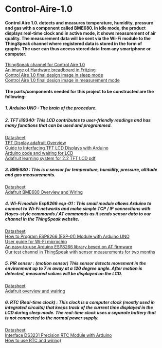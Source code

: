 # Control-Aire-1.0 # 

#### Control Aire 1.0. detects and measures temperature, humidity, pressure and gas with a component called BME680. In idle mode, the product displays real-time clock and in active mode, it shows measurement of air quality. The measurement data will be sent via the Wi-Fi module to the ThingSpeak channel where registered data is stored in the form of graphs. The user can thus access stored data from any smartphone or computer. ####

[ThingSpeak channel for Control Aire 1.0](https://thingspeak.com/channels/1222961)
<br />
[An image of Hardware breadboard in Fritzing](https://cdn.discordapp.com/attachments/652543278243250196/797623227069366352/Breadboard_Fritzing1.png)
<br />
[Control Aire 1.0 final design image in sleep mode](https://cdn.discordapp.com/attachments/652543278243250196/797626395290894366/Control-Aire-1.0-Sleep-mode.png)
<br />
[Control Aire 1.0 final design image in measurement mode](https://cdn.discordapp.com/attachments/652543278243250196/797627403177689118/Contro-Aire-1.0-measurement_mode.png)

 #### The parts/components needed for this project to be constructed are the following: ####
 ##### 1. Arduino UNO : The brain of the procedure. #####
 ##### 2. TFT ili9340: This LCD contributes to user-friendly readings and has many functions that can be used and programmed. #####
 
 [Datasheet](https://cdn-shop.adafruit.com/datasheets/ILI9340.pdf)
 <br />
 [TFT Display adafruit Overview ](https://learn.adafruit.com/2-2-tft-display/overview)
 <br /> 
 [Guide to Interfacing TFT LCD Displays with Arduino](https://www.instructables.com/Absolute-Beginners-Guide-to-TFT-LCD-Displays-by-Ar/)
 <br /> 
 [Arduino code and wairing for LCD](https://learn.adafruit.com/2-2-tft-display?view=all)
 <br />
 [Adafruit learning system for 2.2 TFT LCD pdf](https://cdn-learn.adafruit.com/downloads/pdf/2-2-tft-display.pdf)

#####  3. BME680 : This is a sensor for temperature, humidity, pressure, altitude and gas measurements. #####

 [Datasheet](https://cdn-shop.adafruit.com/product-files/3660/BME680.pdf)
  <br /> 
 [Adafruit BME680 Overview and Wiring](https://learn.adafruit.com/adafruit-bme680-humidity-temperature-barometic-pressure-voc-gas)
 
 ##### 4. Wi-Fi module Esp8266 esp-01 : This small module allows Arduino to connect to Wi-Fi networks and make simple TCP / IP connections with Hayes-style commands / AT commands as it sends sensor data to our channel in the ThingSpeak website. #####
 
  [Datasheet](http://www.microchip.ua/wireless/esp01.pdf)
  <br />
  [How to Program ESP8266 (ESP-01) Module with Arduino UNO](https://create.arduino.cc/projecthub/pratikdesai/how-to-program-esp8266-esp-01-module-with-arduino-uno-598166)
  <br />
  [User guide for Wi-Fi microchip](https://www.itead.cc/wiki/ESP8266_Serial_WIFI_Module)
  <br />
  [An easy-to-use Arduino ESP8266 library besed on AT firmware](https://github.com/itead/ITEADLIB_Arduino_WeeESP8266)
  <br />
  [Our test channel in ThingSpeak with sensor measurements for two months](https://thingspeak.com/channels/1223435)
  <br />
##### 5. PIR sensor : (motion sensor)  This sensor detects movement in the environment up to 7 m away at a 120 degree angle. After motion is detected, measured values will be displayed on the LCD. #####

[Datasheet](https://cdn-learn.adafruit.com/downloads/pdf/pir-passive-infrared-proximity-motion-sensor.pdf)
<br />
[Adafruit overview and wairing](https://learn.adafruit.com/pir-passive-infrared-proximity-motion-sensor/overview)

##### 6. RTC (Real-time clock) : This clock is a computer clock (mostly used in integrated circuits) that keeps track of the current time displayed in the LCD during sleep mode. The real-time clock uses a separate battery that is not connected to the normal power supply. #####

[Datasheet](https://cdn-shop.adafruit.com/product-files/3013/DS3231.pdf)
<br />
[Interface DS3231 Precision RTC Module with Arduino](https://lastminuteengineers.com/ds3231-rtc-arduino-tutorial/)
<br />
[How to use RTC and wiring)](https://create.arduino.cc/projecthub/MisterBotBreak/how-to-use-a-real-time-clock-module-ds3231-bc90fe)



